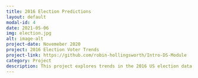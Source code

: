 ```yaml
---
title: 2016 Election Predictions
layout: default
modal-id: 4
date: 2021-05-06
img: election.jpg
alt: image-alt
project-date: Novemeber 2020
project: 2016 Election Voter Trends
project-link: https://github.com/robin-hollingsworth/Intro-DS-Module
category: Project
description: This project explores trends in the 2016 US election data. Using machine learning, we tried to predict election results using poll responses and explored reasons for why early polls incorrectly predicted a Hillary Clinton win.
---
```


